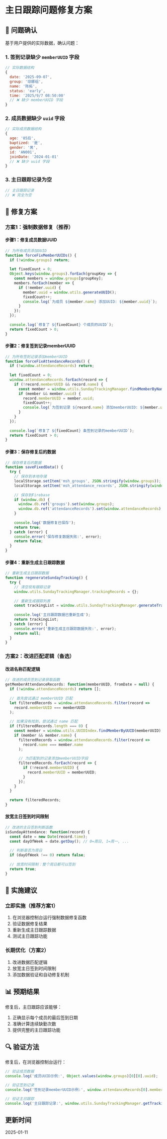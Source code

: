 # 主日跟踪问题修复方案

## 🎯 问题确认

基于用户提供的实际数据，确认问题：

### 1. 签到记录缺少 `memberUUID` 字段
```javascript
// 实际数据结构
{
  date: '2025-09-07', 
  group: '琼娜组', 
  name: '陈拓', 
  status: 'early', 
  time: '2025/9/7 08:50:00'
  // ❌ 缺少 memberUUID 字段
}
```

### 2. 成员数据缺少 `uuid` 字段
```javascript
// 实际成员数据结构
{
  age: '85后', 
  baptized: '是', 
  gender: '男', 
  id: 'AN001', 
  joinDate: '2024-01-01'
  // ❌ 缺少 uuid 字段
}
```

### 3. 主日跟踪记录为空
```javascript
// 主日跟踪记录
// ❌ 完全为空
```

## 🔧 修复方案

### 方案1：强制数据修复（推荐）

#### 步骤1：修复成员数据UUID
```javascript
// 为所有成员添加UUID
function forceFixMemberUUIDs() {
  if (!window.groups) return;
  
  let fixedCount = 0;
  Object.keys(window.groups).forEach(groupKey => {
    const members = window.groups[groupKey];
    members.forEach(member => {
      if (!member.uuid) {
        member.uuid = window.utils.generateUUID();
        fixedCount++;
        console.log(`为成员 ${member.name} 添加UUID: ${member.uuid}`);
      }
    });
  });
  
  console.log(`修复了 ${fixedCount} 个成员的UUID`);
  return fixedCount > 0;
}
```

#### 步骤2：修复签到记录memberUUID
```javascript
// 为所有签到记录添加memberUUID
function forceFixAttendanceRecords() {
  if (!window.attendanceRecords) return;
  
  let fixedCount = 0;
  window.attendanceRecords.forEach(record => {
    if (!record.memberUUID && record.name) {
      const member = window.utils.SundayTrackingManager.findMemberByName(record.name);
      if (member && member.uuid) {
        record.memberUUID = member.uuid;
        fixedCount++;
        console.log(`为签到记录 ${record.name} 添加memberUUID: ${member.uuid}`);
      }
    }
  });
  
  console.log(`修复了 ${fixedCount} 条签到记录的memberUUID`);
  return fixedCount > 0;
}
```

#### 步骤3：保存修复后的数据
```javascript
// 保存修复后的数据
function saveFixedData() {
  try {
    // 保存到本地存储
    localStorage.setItem('msh_groups', JSON.stringify(window.groups));
    localStorage.setItem('msh_attendance_records', JSON.stringify(window.attendanceRecords));
    
    // 保存到Firebase
    if (window.db) {
      window.db.ref('groups').set(window.groups);
      window.db.ref('attendanceRecords').set(window.attendanceRecords);
    }
    
    console.log('数据修复已保存');
    return true;
  } catch (error) {
    console.error('保存修复数据失败:', error);
    return false;
  }
}
```

#### 步骤4：重新生成主日跟踪数据
```javascript
// 重新生成主日跟踪数据
function regenerateSundayTracking() {
  try {
    // 清空现有跟踪记录
    window.utils.SundayTrackingManager.trackingRecords = {};
    
    // 重新生成跟踪列表
    const trackingList = window.utils.SundayTrackingManager.generateTrackingList();
    
    console.log('主日跟踪数据已重新生成');
    return trackingList;
  } catch (error) {
    console.error('重新生成主日跟踪数据失败:', error);
    return null;
  }
}
```

### 方案2：改进匹配逻辑（备选）

#### 改进名称匹配逻辑
```javascript
// 改进的成员签到记录获取函数
getMemberAttendanceRecords: function(memberUUID, fromDate = null) {
  if (!window.attendanceRecords) return [];
  
  // 首先尝试通过 memberUUID 匹配
  let filteredRecords = window.attendanceRecords.filter(record => 
    record.memberUUID === memberUUID
  );
  
  // 如果没有找到，尝试通过 name 匹配
  if (filteredRecords.length === 0) {
    const member = window.utils.UUIDIndex.findMemberByUUID(memberUUID);
    if (member && member.name) {
      filteredRecords = window.attendanceRecords.filter(record => 
        record.name === member.name
      );
      
      // 为匹配到的记录添加memberUUID字段
      filteredRecords.forEach(record => {
        if (!record.memberUUID) {
          record.memberUUID = memberUUID;
        }
      });
    }
  }
  
  return filteredRecords;
}
```

#### 放宽主日签到时间限制
```javascript
// 改进的主日签到判断函数
isSundayAttendance: function(record) {
  const date = new Date(record.time);
  const dayOfWeek = date.getDay(); // 0=周日, 1=周一, ...
  
  // 判断是否为周日
  if (dayOfWeek !== 0) return false;
  
  // 放宽时间限制：整个周日都可以签到
  return true;
}
```

## 🚀 实施建议

### 立即实施（推荐方案1）
1. 在浏览器控制台运行强制数据修复函数
2. 验证数据修复结果
3. 重新生成主日跟踪数据
4. 测试主日跟踪功能

### 长期优化（方案2）
1. 改进数据匹配逻辑
2. 放宽主日签到时间限制
3. 添加数据验证和自动修复机制

## 📊 预期结果

修复后，主日跟踪应该能够：
1. 正确显示每个成员的最后签到日期
2. 准确计算连续缺勤次数
3. 提供完整的主日跟踪功能

## 🔍 验证方法

修复后，在浏览器控制台运行：
```javascript
// 验证成员数据
console.log('成员UUID示例:', Object.values(window.groups)[0][0].uuid);

// 验证签到记录
console.log('签到记录memberUUID示例:', window.attendanceRecords[0].memberUUID);

// 验证主日跟踪
console.log('主日跟踪记录:', window.utils.SundayTrackingManager.getTrackingRecords());
```

## 更新时间
2025-01-11

